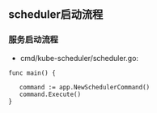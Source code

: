 ## scheduler启动流程
### 服务启动流程
* cmd/kube-scheduler/scheduler.go:
```
func main() {

   command := app.NewSchedulerCommand()
   command.Execute()
}